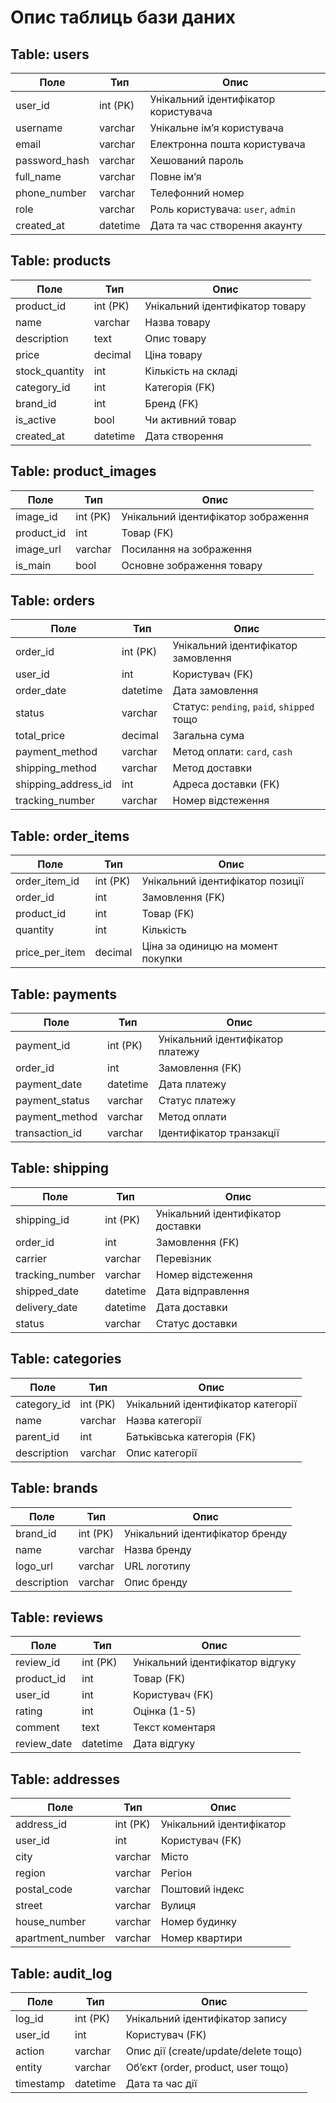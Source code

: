 # Опис таблиць бази даних

## Table: users

| Поле           | Тип       | Опис                                        |
|----------------|-----------|---------------------------------------------|
| user_id        | int (PK)  | Унікальний ідентифікатор користувача       |
| username       | varchar   | Унікальне ім’я користувача                  |
| email          | varchar   | Електронна пошта користувача                |
| password_hash  | varchar   | Хешований пароль                            |
| full_name      | varchar   | Повне ім’я                                  |
| phone_number   | varchar   | Телефонний номер                            |
| role           | varchar   | Роль користувача: `user`, `admin`          |
| created_at     | datetime  | Дата та час створення акаунту               |

## Table: products

| Поле           | Тип       | Опис                                        |
|----------------|-----------|---------------------------------------------|
| product_id     | int (PK)  | Унікальний ідентифікатор товару             |
| name           | varchar   | Назва товару                                |
| description    | text      | Опис товару                                 |
| price          | decimal   | Ціна товару                                 |
| stock_quantity | int       | Кількість на складі                         |
| category_id    | int       | Категорія (FK)                              |
| brand_id       | int       | Бренд (FK)                                  |
| is_active      | bool      | Чи активний товар                           |
| created_at     | datetime  | Дата створення                              |

## Table: product_images

| Поле       | Тип       | Опис                                 |
|------------|-----------|--------------------------------------|
| image_id   | int (PK)  | Унікальний ідентифікатор зображення |
| product_id | int       | Товар (FK)                           |
| image_url  | varchar   | Посилання на зображення              |
| is_main    | bool      | Основне зображення товару            |

## Table: orders

| Поле               | Тип       | Опис                                         |
|--------------------|-----------|----------------------------------------------|
| order_id           | int (PK)  | Унікальний ідентифікатор замовлення          |
| user_id            | int       | Користувач (FK)                              |
| order_date         | datetime  | Дата замовлення                              |
| status             | varchar   | Статус: `pending`, `paid`, `shipped` тощо    |
| total_price        | decimal   | Загальна сума                                |
| payment_method     | varchar   | Метод оплати: `card`, `cash`                 |
| shipping_method    | varchar   | Метод доставки                               |
| shipping_address_id| int       | Адреса доставки (FK)                         |
| tracking_number    | varchar   | Номер відстеження                            |

## Table: order_items

| Поле           | Тип       | Опис                                     |
|----------------|-----------|------------------------------------------|
| order_item_id  | int (PK)  | Унікальний ідентифікатор позиції         |
| order_id       | int       | Замовлення (FK)                          |
| product_id     | int       | Товар (FK)                               |
| quantity       | int       | Кількість                                |
| price_per_item | decimal   | Ціна за одиницю на момент покупки        |

## Table: payments

| Поле            | Тип       | Опис                                      |
|-----------------|-----------|-------------------------------------------|
| payment_id      | int (PK)  | Унікальний ідентифікатор платежу          |
| order_id        | int       | Замовлення (FK)                           |
| payment_date    | datetime  | Дата платежу                              |
| payment_status  | varchar   | Статус платежу                            |
| payment_method  | varchar   | Метод оплати                              |
| transaction_id  | varchar   | Ідентифікатор транзакції                  |

## Table: shipping

| Поле            | Тип       | Опис                                  |
|-----------------|-----------|---------------------------------------|
| shipping_id     | int (PK)  | Унікальний ідентифікатор доставки    |
| order_id        | int       | Замовлення (FK)                       |
| carrier         | varchar   | Перевізник                            |
| tracking_number | varchar   | Номер відстеження                     |
| shipped_date    | datetime  | Дата відправлення                     |
| delivery_date   | datetime  | Дата доставки                         |
| status          | varchar   | Статус доставки                       |

## Table: categories

| Поле       | Тип       | Опис                                  |
|------------|-----------|---------------------------------------|
| category_id| int (PK)  | Унікальний ідентифікатор категорії    |
| name       | varchar   | Назва категорії                       |
| parent_id  | int       | Батьківська категорія (FK)            |
| description| varchar   | Опис категорії                        |

## Table: brands

| Поле       | Тип       | Опис                                  |
|------------|-----------|---------------------------------------|
| brand_id   | int (PK)  | Унікальний ідентифікатор бренду      |
| name       | varchar   | Назва бренду                          |
| logo_url   | varchar   | URL логотипу                          |
| description| varchar   | Опис бренду                           |

## Table: reviews

| Поле       | Тип       | Опис                                   |
|------------|-----------|----------------------------------------|
| review_id  | int (PK)  | Унікальний ідентифікатор відгуку       |
| product_id | int       | Товар (FK)                              |
| user_id    | int       | Користувач (FK)                         |
| rating     | int       | Оцінка (1-5)                            |
| comment    | text      | Текст коментаря                         |
| review_date| datetime  | Дата відгуку                            |

## Table: addresses

| Поле             | Тип       | Опис                          |
|------------------|-----------|-------------------------------|
| address_id       | int (PK)  | Унікальний ідентифікатор     |
| user_id          | int       | Користувач (FK)              |
| city             | varchar   | Місто                        |
| region           | varchar   | Регіон                       |
| postal_code      | varchar   | Поштовий індекс              |
| street           | varchar   | Вулиця                       |
| house_number     | varchar   | Номер будинку                |
| apartment_number | varchar   | Номер квартири               |

## Table: audit_log

| Поле     | Тип       | Опис                                    |
|----------|-----------|-----------------------------------------|
| log_id   | int (PK)  | Унікальний ідентифікатор запису         |
| user_id  | int       | Користувач (FK)                         |
| action   | varchar   | Опис дії (create/update/delete тощо)    |
| entity   | varchar   | Об’єкт (order, product, user тощо)      |
| timestamp| datetime  | Дата та час дії                         |
